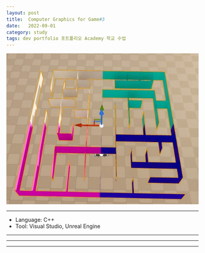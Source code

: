 ```yaml
---
layout: post
title:  Computer Graphics for Game#3
date:   2022-09-01
category: study
tags: dev portfolio 포트폴리오 Academy 학교 수업
---
```



![Alt text](<../../assets/img/portfolio/maze seed3.jpg>)


---

- Language: C++
- Tool: Visual Studio, Unreal Engine

---


    







---



---